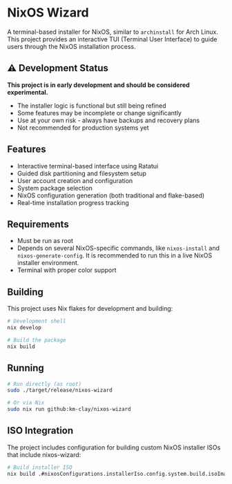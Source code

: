 # NixOS Wizard

A terminal-based installer for NixOS, similar to `archinstall` for Arch Linux. This project provides an interactive TUI (Terminal User Interface) to guide users through the NixOS installation process.

## ⚠️ Development Status

**This project is in early development and should be considered experimental.**

- The installer logic is functional but still being refined
- Some features may be incomplete or change significantly
- Use at your own risk - always have backups and recovery plans
- Not recommended for production systems yet

## Features

- Interactive terminal-based interface using Ratatui
- Guided disk partitioning and filesystem setup
- User account creation and configuration
- System package selection
- NixOS configuration generation (both traditional and flake-based)
- Real-time installation progress tracking

## Requirements

- Must be run as root
- Depends on several NixOS-specific commands, like `nixos-install` and `nixos-generate-config`. It is recommended to run this in a live NixOS installer environment.
- Terminal with proper color support

## Building

This project uses Nix flakes for development and building:

```bash
# Development shell
nix develop

# Build the package
nix build
```

## Running

```bash
# Run directly (as root)
sudo ./target/release/nixos-wizard

# Or via Nix
sudo nix run github:km-clay/nixos-wizard
```

## ISO Integration

The project includes configuration for building custom NixOS installer ISOs that include nixos-wizard:

```bash
# Build installer ISO
nix build .#nixosConfigurations.installerIso.config.system.build.isoImage
```
